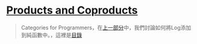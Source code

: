# [Products and Coproducts](https://bartoszmilewski.com/2015/01/07/products-and-coproducts/)

> Categories for Programmers，在[上一部分]()中，我們討論如何將Log添加到純函數中。，這裡是[目錄](https://github.com/qwas368/articles/blob/master/Category%20Theory%20for%20Programmers/Table%20of%20Contents.md)
<!--stackedit_data:
eyJoaXN0b3J5IjpbNjE4OTg4ODAwLC03NDc2MDE3OTVdfQ==
-->